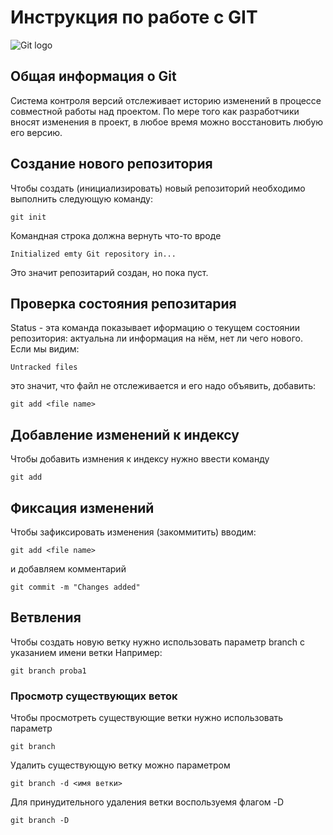# **Инструкция по работе с GIT**

![Git logo](git.jpg)

## Общая информация о Git

Система контроля версий отслеживает историю изменений в процессе совместной работы над проектом. По мере того как разработчики вносят изменения в проект, в любое время можно восстановить любую его версию.

## Создание нового репозитория 

Чтобы создать (инициализировать) новый репозиторий необходимо выполнить следующую команду:

    git init
Командная строка должна вернуть что-то вроде

    Initialized emty Git repository in...

Это значит репозитарий создан, но пока пуст.


## Проверка состояния репозитария

Status - эта команда показывает иформацию о текущем состоянии репозитория: актуальна ли информация на нём, нет ли чего нового. Если мы видим:

    Untracked files

это значит, что файл не отслеживается и его надо объявить, добавить:

    git add <file name>


## Добавление изменений к индексу

Чтобы добавить измнения к индексу нужно ввести команду

    git add

## Фиксация изменений

Чтобы зафиксировать изменения (закоммитить) вводим:

    git add <file name>

и добавляем комментарий

    git commit -m "Changes added"

## Ветвления

Чтобы создать новую ветку нужно использовать параметр branch с указанием имени ветки Например:

    git branch proba1

### Просмотр существующих веток

Чтобы просмотреть существующие ветки нужно использовать параметр

    git branch

Удалить существующую ветку можно параметром

    git branch -d <имя ветки>

Для принудительного удаления ветки воспользуемя флагом -D

    git branch -D